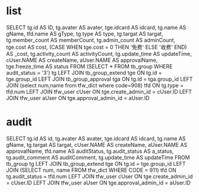 list
===
SELECT
    tg.id AS ID,
    tg.avater AS avater,
    tge.idcard AS idcard,
    tg.name AS gName,
    tfd.name AS gType,
    tg.type AS type,
    tg.targat AS targat,
    tg.member_count AS memberCount,
    tg.admin_count AS adminCount,
    tge.cost AS cost,
    (CASE WHEN tge.cost = 0 THEN '免费' ELSE '收费' END) AS _cost,
    tg.activity_count AS activityCount,
    tg.update_time AS updateTime,
    cUser.NAME AS createName,
    aUser.NAME AS approvalName,
    tge.freeze_time AS status
FROM (SELECT * FROM tb_group WHERE audit_status = '3') tg
    LEFT JOIN tb_group_extend tge ON tg.id = tge.group_id
    LEFT JOIN tb_group_approval tga ON tg.id = tga.group_id
    LEFT JOIN (select num,name from tfw_dict where code=908) tfd ON tg.type = tfd.num
    LEFT JOIN tfw_user cUser ON tge.create_admin_id = cUser.ID
    LEFT JOIN tfw_user aUser ON tge.approval_admin_id = aUser.ID


audit
===
SELECT
  tg.id AS id,
  tg.avater AS avater,
  tge.idcard AS idcard,
  tg.name AS gName,
  tg.targat AS targat,
  cUser.NAME AS createName,
  aUser.NAME AS approvalName,
  tfd.name AS auditStatus,
  tg.audit_status AS a_status,
  tg.audit_comment AS auditComment,
  tg.update_time AS updateTime
FROM tb_group tg
  LEFT JOIN tb_group_extend tge ON tg.id = tge.group_id
  LEFT JOIN (SELECT num, name FROM tfw_dict WHERE CODE = 911) tfd ON tg.audit_status = tfd.num
  LEFT JOIN tfw_user cUser ON tge.create_admin_id = cUser.ID
  LEFT JOIN tfw_user aUser ON tge.approval_admin_id = aUser.ID
